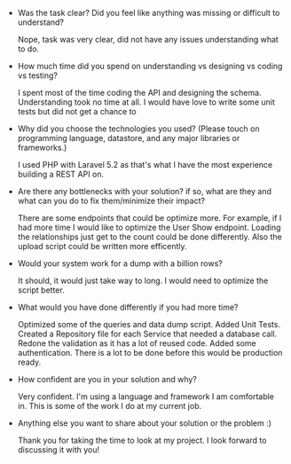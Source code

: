 * Was the task clear? Did you feel like anything was missing or difficult to understand?

   Nope, task was very clear, did not have any issues understanding what to do.

* How much time did you spend on understanding vs designing vs coding vs testing?

  I spent most of the time coding the API and designing the schema. Understanding took no time at all. I would have love to write some unit tests but did not get a chance to
* Why did you choose the technologies you used? (Please touch on programming language,
datastore, and any major libraries or frameworks.)

  I used PHP with Laravel 5.2 as that's what I have the most experience building a REST API on.
* Are there any bottlenecks with your solution? if so, what are they and what can you do to fix
them/minimize their impact?

  There are some endpoints that could be optimize more.
  For example, if I had more time I would like to optimize the User Show endpoint. Loading the relationships just get to the count could be done differently. Also the upload script could be written more efficently.
* Would your system work for a dump with a billion rows?

  It should, it would just take way to long. I would need to optimize the script better.
* What would you have done differently if you had more time?

  Optimized some of the queries and data dump script. Added Unit Tests. Created a Repository file for each Service that needed a database call. Redone the validation as it has a lot of reused code. Added some authentication. There is a lot to be done before this would be production ready.
* How confident are you in your solution and why?

  Very confident. I'm using a language and framework I am comfortable in. This is some of the work I do at my current job.
* Anything else you want to share about your solution or the problem :)

    Thank you for taking the time to look at my project. I look forward to discussing it with you!